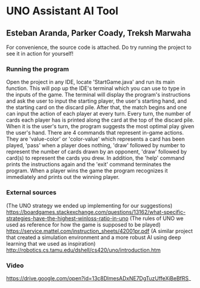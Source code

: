 # UNO Assistant AI Tool
## Esteban Aranda, Parker Coady, Treksh Marwaha

For convenience, the source code is attached. Do try running the project to see it in action for yourself!

### Running the program
Open the project in any IDE, locate 'StartGame.java' and run its main function. 
This will pop up the IDE's terminal which you can use to type in the inputs of the game.
The terminal will display the program's instructions and ask the user to input
the starting player, the user's starting hand, and the starting card on the discard pile.
After that, the match begins and one can input the action of each player at every turn.
Every turn, the number of cards each player has is printed along the card at the top of
the discard pile.
When it is the user's turn, the program suggests the most optimal play given the user's hand.
There are 4 commands that represent in-game actions. They are 'value-color' or 'color-value'
which represents a card has been played, 'pass' when a player does nothing, 'draw' followed
by number to represent the number of cards drawn by an opponent, 'draw' followed by card(s)
to represent the cards you drew.
In addition, the 'help' command prints the instructions again and the 'exit' command
terminates the program.
When a player wins the game the program recognizes it immediately and prints out the 
winning player.

### External sources
(The UNO strategy we ended up implementing for our suggestions)
https://boardgames.stackexchange.com/questions/13162/what-specific-strategies-have-the-highest-winloss-ratio-in-uno
(The rules of UNO we used as reference for how the game is supposed to be played)
https://service.mattel.com/instruction_sheets/42001pr.pdf
(A similar project that created a simulation environment and a more robust AI using deep learning that we used as inspiration)
http://robotics.cs.tamu.edu/dshell/cs420/uno/introduction.htm

### Video
https://drive.google.com/open?id=13c8DlmesADxNE7DgTuzUffeXjBeBfRS_
